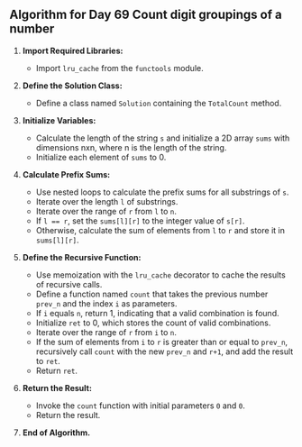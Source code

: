 ## Algorithm for Day 69 **Count digit groupings of a number**

1. **Import Required Libraries:**
   - Import `lru_cache` from the `functools` module.

2. **Define the Solution Class:**
   - Define a class named `Solution` containing the `TotalCount` method.

3. **Initialize Variables:**
   - Calculate the length of the string `s` and initialize a 2D array `sums` with dimensions nxn, where n is the length of the string.
   - Initialize each element of `sums` to 0.

4. **Calculate Prefix Sums:**
   - Use nested loops to calculate the prefix sums for all substrings of `s`.
   - Iterate over the length `l` of substrings.
   - Iterate over the range of `r` from `l` to `n`.
   - If `l == r`, set the `sums[l][r]` to the integer value of `s[r]`.
   - Otherwise, calculate the sum of elements from `l` to `r` and store it in `sums[l][r]`.

5. **Define the Recursive Function:**
   - Use memoization with the `lru_cache` decorator to cache the results of recursive calls.
   - Define a function named `count` that takes the previous number `prev_n` and the index `i` as parameters.
   - If `i` equals `n`, return 1, indicating that a valid combination is found.
   - Initialize `ret` to 0, which stores the count of valid combinations.
   - Iterate over the range of `r` from `i` to `n`.
   - If the sum of elements from `i` to `r` is greater than or equal to `prev_n`, recursively call `count` with the new `prev_n` and `r+1`, and add the result to `ret`.
   - Return `ret`.

6. **Return the Result:**
   - Invoke the `count` function with initial parameters `0` and `0`.
   - Return the result.

7. **End of Algorithm.**

